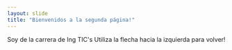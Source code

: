 ```yaml
---
layout: slide
title: "Bienvenidos a la segunda página!"
---
```

Soy de la carrera de Ing TIC's
Utiliza la flecha hacia la izquierda para volver!
